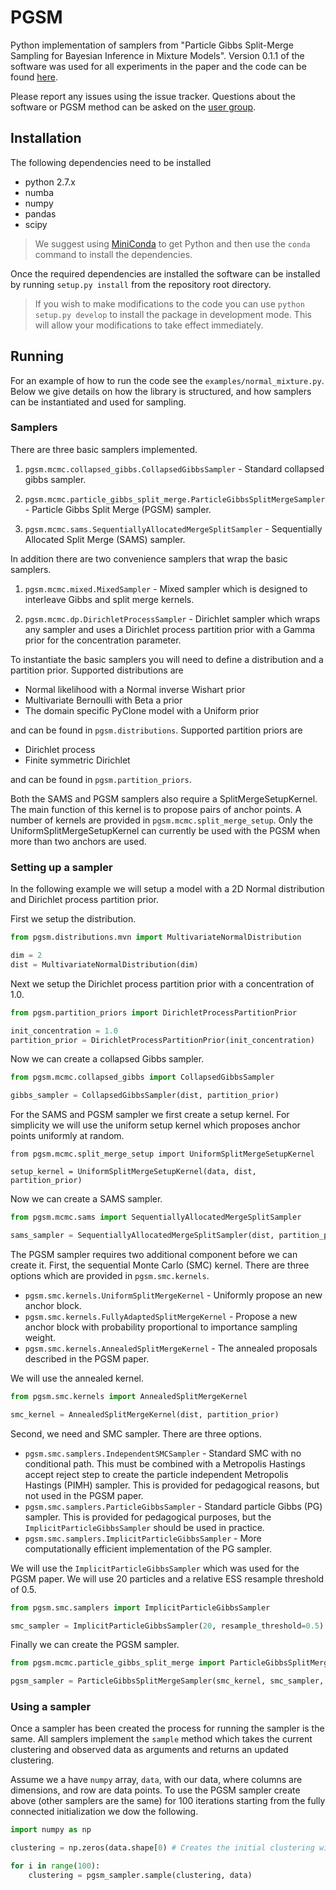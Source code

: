 # PGSM

Python implementation of samplers from "Particle Gibbs Split-Merge Sampling for Bayesian Inference in Mixture Models".
Version 0.1.1 of the software was used for all experiments in the paper and the code can be found [here](https://bitbucket.org/aroth85/pgsm/get/0.1.1.zip).

Please report any issues using the issue tracker.
Questions about the software or PGSM method can be asked on the [user group](https://groups.google.com/forum/#!forum/pgsm-user-group).

## Installation

The following dependencies need to be installed

- python 2.7.x
- numba
- numpy
- pandas
- scipy

> We suggest using [MiniConda](https://conda.io/miniconda.html) to get Python and then use the `conda` command to install the dependencies.

Once the required dependencies are installed the software can be installed by running `setup.py install` from the repository root directory.

> If you wish to make modifications to the code you can use `python setup.py develop` to install the package in development mode.
This will allow your modifications to take effect immediately.

## Running

For an example of how to run the code see the `examples/normal_mixture.py`.
Below we give details on how the library is structured, and how samplers can be instantiated and used for sampling. 

### Samplers

There are three basic samplers implemented.

1. `pgsm.mcmc.collapsed_gibbs.CollapsedGibbsSampler` - Standard collapsed gibbs sampler.

2. `pgsm.mcmc.particle_gibbs_split_merge.ParticleGibbsSplitMergeSampler` - Particle Gibbs Split Merge (PGSM) sampler.

3. `pgsm.mcmc.sams.SequentiallyAllocatedMergeSplitSampler` - Sequentially Allocated Split Merge (SAMS) sampler.

In addition there are two convenience samplers that wrap the basic samplers.

1. `pgsm.mcmc.mixed.MixedSampler` - Mixed sampler which is designed to interleave Gibbs and split merge kernels.

2. `pgsm.mcmc.dp.DirichletProcessSampler` - Dirichlet sampler which wraps any sampler and uses a Dirichlet process partition prior with a Gamma prior for the concentration parameter.

To instantiate the basic samplers you will need to define a distribution and a partition prior.
Supported distributions are 

- Normal likelihood with a Normal inverse Wishart prior
- Multivariate Bernoulli with Beta a prior
- The domain specific PyClone model with a Uniform prior

and can be found in `pgsm.distributions`.
Supported partition priors are

- Dirichlet process 
- Finite symmetric Dirichlet

and can be found in `pgsm.partition_priors`.  

Both the SAMS and PGSM samplers also require a SplitMergeSetupKernel. 
The main function of this kernel is to propose pairs of anchor points.
A number of kernels are provided in `pgsm.mcmc.split_merge_setup`.
Only the UniformSplitMergeSetupKernel can currently be used with the PGSM when more than two anchors are used.

### Setting up a sampler

In the following example we will setup a model with a 2D Normal distribution and Dirichlet process partition prior.

First we setup the distribution.

```python
from pgsm.distributions.mvn import MultivariateNormalDistribution

dim = 2
dist = MultivariateNormalDistribution(dim)
```

Next we setup the Dirichlet process partition prior with a concentration of 1.0.

```python
from pgsm.partition_priors import DirichletProcessPartitionPrior

init_concentration = 1.0
partition_prior = DirichletProcessPartitionPrior(init_concentration)
```

Now we can create a collapsed Gibbs sampler.

```python
from pgsm.mcmc.collapsed_gibbs import CollapsedGibbsSampler

gibbs_sampler = CollapsedGibbsSampler(dist, partition_prior)
```

For the SAMS and PGSM sampler we first create a setup kernel.
For simplicity we will use the uniform setup kernel which proposes anchor points uniformly at random.

```
from pgsm.mcmc.split_merge_setup import UniformSplitMergeSetupKernel

setup_kernel = UniformSplitMergeSetupKernel(data, dist, partition_prior)
```

Now we can create a SAMS sampler.

```python
from pgsm.mcmc.sams import SequentiallyAllocatedMergeSplitSampler

sams_sampler = SequentiallyAllocatedMergeSplitSampler(dist, partition_prior, setup_kernel)
```

The PGSM sampler requires two additional component before we can create it.
First, the sequential Monte Carlo (SMC) kernel.
There are three options which are provided in `pgsm.smc.kernels`.

- `pgsm.smc.kernels.UniformSplitMergeKernel` - Uniformly propose an new anchor block.
- `pgsm.smc.kernels.FullyAdaptedSplitMergeKernel` - Propose a new anchor block with probability proportional to importance sampling weight.
- `pgsm.smc.kernels.AnnealedSplitMergeKernel` - The annealed proposals described in the PGSM paper.

We will use the annealed kernel.

```python
from pgsm.smc.kernels import AnnealedSplitMergeKernel

smc_kernel = AnnealedSplitMergeKernel(dist, partition_prior)
```

Second, we need and SMC sampler.
There are three options.

- `pgsm.smc.samplers.IndependentSMCSampler` - Standard SMC with no conditional path. 
This must be combined with a Metropolis Hastings accept reject step to create the particle independent Metropolis Hastings (PIMH) sampler.
This is provided for pedagogical reasons, but not used in the PGSM paper.
- `pgsm.smc.samplers.ParticleGibbsSampler` - Standard particle Gibbs (PG) sampler.
This is provided for pedagogical purposes, but the `ImplicitParticleGibbsSampler` should be used in practice.
- `pgsm.smc.samplers.ImplicitParticleGibbsSampler` - More computationally efficient implementation of the PG sampler. 

We will use the `ImplicitParticleGibbsSampler` which was used for the PGSM paper.
We will use 20 particles and a relative ESS resample threshold of 0.5. 

```python
from pgsm.smc.samplers import ImplicitParticleGibbsSampler

smc_sampler = ImplicitParticleGibbsSampler(20, resample_threshold=0.5)
```

Finally we can create the PGSM sampler.

```python
from pgsm.mcmc.particle_gibbs_split_merge import ParticleGibbsSplitMergeSampler

pgsm_sampler = ParticleGibbsSplitMergeSampler(smc_kernel, smc_sampler, split_merge_setup_kernel)
```

### Using a sampler

Once a sampler has been created the process for running the sampler is the same.
All samplers implement the `sample` method which takes the current clustering and observed data as arguments and returns an updated clustering.

Assume we a have `numpy` array, `data`, with our data, where columns are dimensions, and row are data points.
To use the PGSM sampler create above (other samplers are the same) for 100 iterations starting from the fully connected initialization we dow the following.

```python
import numpy as np

clustering = np.zeros(data.shape[0) # Creates the initial clustering with all data points together.

for i in range(100):
    clustering = pgsm_sampler.sample(clustering, data)
```
